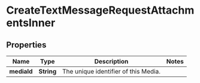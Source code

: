 

# CreateTextMessageRequestAttachmentsInner


## Properties

| Name | Type | Description | Notes |
|------------ | ------------- | ------------- | -------------|
|**mediaId** | **String** | The unique identifier of this Media. |  |



